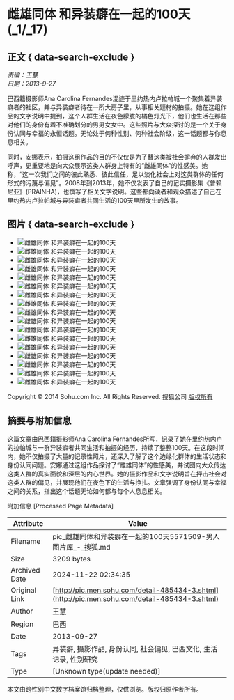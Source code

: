 # 雌雄同体 和异装癖在一起的100天 (_1/_17)

## 正文 { data-search-exclude }


_责编：王慧_  
_日期：2013-9-27_

巴西籍摄影师Ana Carolina Fernandes混迹于里约热内卢拉帕城一个聚集着异装癖者的社区，并与异装癖者待在一所大房子里，从事相关题材的拍摄。她在这组作品的文字说明中提到，这个人群生活在夜色朦胧的橘色灯光下，他们也生活在那些对他们的身份有着不准确划分的男男女女中。这些照片与大众探讨的是一个关于身份认同与幸福的永恒话题。无论处于何种性别、何种社会阶级，这一话题都与你息息相关。

同时，安娜表示，拍摄这组作品的目的不仅仅是为了替这类被社会摒弃的人群发出呼声，更重要地是向大众展示这类人群身上特有的“雌雄同体”的性感美。她称，“这一次我们之间的彼此熟悉、彼此信任，足以淡化社会上对这类群体的任何形式的污蔑与偏见”。2008年到2013年，她不仅发表了自己的记实摄影集《普赖尼亚》(PRAINHA)，也撰写了相关文字说明。这些都向读者和观众描述了自己在里约热内卢拉帕城与异装癖者共同生活的100天里所发生的故事。

## 图片 { data-search-exclude }

- ![雌雄同体 和异装癖在一起的100天](http://m1.biz.itc.cn/pic/new/stn/12/15/Img5571512_stn.jpg)
- ![雌雄同体 和异装癖在一起的100天](http://m4.biz.itc.cn/pic/new/stn/11/15/Img5571511_stn.jpg)
- ![雌雄同体 和异装癖在一起的100天](http://m3.biz.itc.cn/pic/new/stn/10/15/Img5571510_stn.jpg)
- ![雌雄同体 和异装癖在一起的100天](http://m2.biz.itc.cn/pic/new/stn/09/15/Img5571509_stn.jpg)
- ![雌雄同体 和异装癖在一起的100天](http://m1.biz.itc.cn/pic/new/stn/08/15/Img5571508_stn.jpg)
- ![雌雄同体 和异装癖在一起的100天](http://m4.biz.itc.cn/pic/new/stn/07/15/Img5571507_stn.jpg)
- ![雌雄同体 和异装癖在一起的100天](http://m3.biz.itc.cn/pic/new/stn/06/15/Img5571506_stn.jpg)
- ![雌雄同体 和异装癖在一起的100天](http://m2.biz.itc.cn/pic/new/stn/05/15/Img5571505_stn.jpg)
- ![雌雄同体 和异装癖在一起的100天](http://m1.biz.itc.cn/pic/new/stn/04/15/Img5571504_stn.jpg)
- ![雌雄同体 和异装癖在一起的100天](http://m4.biz.itc.cn/pic/new/stn/03/15/Img5571503_stn.jpg)
- ![雌雄同体 和异装癖在一起的100天](http://m3.biz.itc.cn/pic/new/stn/02/15/Img5571502_stn.jpg)
- ![雌雄同体 和异装癖在一起的100天](http://m2.biz.itc.cn/pic/new/stn/01/15/Img5571501_stn.jpg)
- ![雌雄同体 和异装癖在一起的100天](http://m1.biz.itc.cn/pic/new/stn/00/15/Img5571500_stn.jpg)
- ![雌雄同体 和异装癖在一起的100天](http://m4.biz.itc.cn/pic/new/stn/99/14/Img5571499_stn.jpg)
- ![雌雄同体 和异装癖在一起的100天](http://m3.biz.itc.cn/pic/new/stn/98/14/Img5571498_stn.jpg)
- ![雌雄同体 和异装癖在一起的100天](http://m2.biz.itc.cn/pic/new/stn/97/14/Img5571497_stn.jpg)
- ![雌雄同体 和异装癖在一起的100天](http://m1.biz.itc.cn/pic/new/stn/96/14/Img5571496_stn.jpg)

Copyright © 2014 Sohu.com Inc. All Rights Reserved. 搜狐公司 [版权所有](http://corp.sohu.com/s2007/copyright/)

## 摘要与附加信息

<!-- tcd_abstract -->
这篇文章由巴西籍摄影师Ana Carolina Fernandes所写，记录了她在里约热内卢的拉帕城与一群异装癖者共同生活和拍摄的经历，持续了整整100天。在这段时间内，她不仅拍摄了大量的记录性照片，还深入了解了这个边缘化群体的生活状态和身份认同问题。安娜通过这组作品探讨了“雌雄同体”的性感美，并试图向大众传达这类人群的真实面貌和深层的内心世界。她的摄影作品和文字说明旨在抨击社会对这类人群的偏见，并展现他们在夜色下的生活与挣扎。文章强调了身份认同与幸福之间的关系，指出这个话题无论如何都与每个人息息相关。
<!-- tcd_abstract_end -->

附加信息 [Processed Page Metadata]

| Attribute       | Value                                  |
|-----------------|----------------------------------------|
| Filename        | pic_雌雄同体和异装癖在一起的100天5571509-男人图片库_-_搜狐.md                             |
| Size            | 3209 bytes                           |
| Archived Date   | 2024-11-22 02:34:35                             |
| Original Link   | [http://pic.men.sohu.com/detail-485434-3.shtml](http://pic.men.sohu.com/detail-485434-3.shtml)                       |
| Author          | 王慧                               |
| Region          | 巴西                               |
| Date            | 2013-09-27                                 |
| Tags            | 异装癖, 摄影作品, 身份认同, 社会偏见, 巴西文化, 生活记录, 性别研究                                 |
| Type            | [Unknown type(update needed)]                                 |
<!-- tcd_table_end -->

本文由跨性别中文数字档案馆归档整理，仅供浏览。版权归原作者所有。
